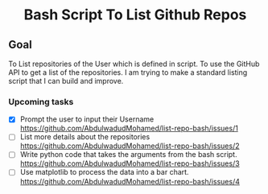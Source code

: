 <h1 align="center">Bash Script To List Github Repos</h1>

## Goal


To List repositories of the User which is defined in script. To use the GitHub API to get a list of the repositories. I am trying to make a standard listing script that I can build and improve.

### Upcoming tasks

- [x] Prompt the user to input their Username https://github.com/AbdulwadudMohamed/list-repo-bash/issues/1
- [ ] List more details about the repositories https://github.com/AbdulwadudMohamed/list-repo-bash/issues/2
- [ ] Write python code that takes the arguments from the bash script. https://github.com/AbdulwadudMohamed/list-repo-bash/issues/3
- [ ] Use matplotlib to process the data into a bar chart. https://github.com/AbdulwadudMohamed/list-repo-bash/issues/4
